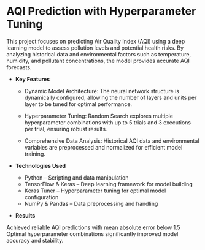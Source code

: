 # AQI Prediction with Hyperparameter Tuning

This project focuses on predicting Air Quality Index (AQI) using a deep learning model to assess pollution levels and potential health risks. By analyzing historical data and environmental factors such as temperature, humidity, and pollutant concentrations, the model provides accurate AQI forecasts.

+ **Key Features**
  
  + Dynamic Model Architecture: The neural network structure is dynamically configured, allowing the number of layers and units per layer to be tuned for optimal performance.
    
  + Hyperparameter Tuning: Random Search explores multiple hyperparameter combinations with up to 5 trials and 3 executions per trial, ensuring robust results.
    
  + Comprehensive Data Analysis: Historical AQI data and environmental variables are preprocessed and normalized for efficient model training.

+ **Technologies Used**
  
  + Python – Scripting and data manipulation
  + TensorFlow & Keras – Deep learning framework for model building
  + Keras Tuner – Hyperparameter tuning for optimal model configuration
  + NumPy & Pandas – Data preprocessing and handling
    
+ **Results**
  
Achieved reliable AQI predictions with mean absolute error below 1.5 Optimal hyperparameter combinations significantly improved model accuracy and stability.

